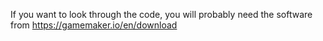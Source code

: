 If you want to look through the code, you will probably need the software from https://gamemaker.io/en/download
